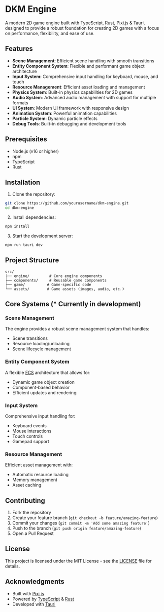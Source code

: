 # DKM Engine

A modern 2D game engine built with TypeScript, Rust, Pixi.js & Tauri, designed to provide a robust foundation for creating 2D games with a focus on performance, flexibility, and ease of use.

## Features

- **Scene Management**: Efficient scene handling with smooth transitions
- **Entity Component System**: Flexible and performant game object architecture
- **Input System**: Comprehensive input handling for keyboard, mouse, and touch
- **Resource Management**: Efficient asset loading and management
- **Physics System**: Built-in physics capabilities for 2D games
- **Audio System**: Advanced audio management with support for multiple formats
- **UI System**: Modern UI framework with responsive design
- **Animation System**: Powerful animation capabilities
- **Particle System**: Dynamic particle effects
- **Debug Tools**: Built-in debugging and development tools

## Prerequisites

- Node.js (v16 or higher)
- npm
- TypeScript
- Rust

## Installation

1. Clone the repository:

```bash
git clone https://github.com/yourusername/dkm-engine.git
cd dkm-engine
```

2. Install dependencies:

```bash
npm install
```

3. Start the development server:

```bash
npm run tauri dev
```

## Project Structure

```
src/
├── engine/         # Core engine components
├── components/     # Reusable game components
├── game/          # Game-specific code
└── assets/        # Game assets (images, audio, etc.)
```

## Core Systems (\* Currently in development)

### Scene Management

The engine provides a robust scene management system that handles:

- Scene transitions
- Resource loading/unloading
- Scene lifecycle management

### Entity Component System

A flexible [ECS](https://en.wikipedia.org/wiki/Entity_component_system) architecture that allows for:

- Dynamic game object creation
- Component-based behavior
- Efficient updates and rendering

### Input System

Comprehensive input handling for:

- Keyboard events
- Mouse interactions
- Touch controls
- Gamepad support

### Resource Management

Efficient asset management with:

- Automatic resource loading
- Memory management
- Asset caching

## Contributing

1. Fork the repository
2. Create your feature branch (`git checkout -b feature/amazing-feature`)
3. Commit your changes (`git commit -m 'Add some amazing feature'`)
4. Push to the branch (`git push origin feature/amazing-feature`)
5. Open a Pull Request

## License

This project is licensed under the MIT License - see the [LICENSE](LICENSE) file for details.

## Acknowledgments

- Built with [Pixi.js](https://pixijs.com/)
- Powered by [TypeScript](https://www.typescriptlang.org/) & [Rust](https://www.rust-lang.org/)
- Developed with [Tauri](https://v2.tauri.app/)
